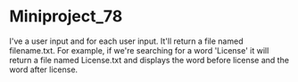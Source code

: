 # Miniproject_78
I've a user input and for each user input. It'll return a file named filename.txt. For example, if we're searching for a word 'License' it will return a file named License.txt and displays the word before license and the word after license.
